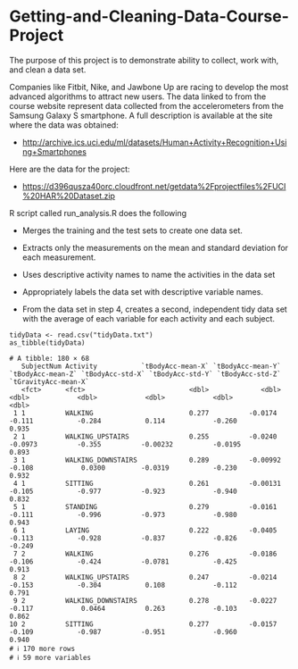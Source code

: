 # Getting-and-Cleaning-Data-Course-Project

The purpose of this project is to demonstrate  ability to collect, work with, and clean a data set. 

Companies like Fitbit, Nike, and Jawbone Up are racing to develop the most advanced algorithms to attract new users. 
The data linked to from the course website represent data collected from the accelerometers from the Samsung Galaxy S smartphone. 
A full description is available at the site where the data was obtained:

- http://archive.ics.uci.edu/ml/datasets/Human+Activity+Recognition+Using+Smartphones

 
Here are the data for the project:

 - https://d396qusza40orc.cloudfront.net/getdata%2Fprojectfiles%2FUCI%20HAR%20Dataset.zip

  
 R script called run_analysis.R  does the following

  -  Merges the training and the test sets to create one data set.

  -  Extracts only the measurements on the mean and standard deviation for each measurement. 

   - Uses descriptive activity names to name the activities in the data set

  -  Appropriately labels the data set with descriptive variable names. 

   - From the data set in step 4, creates a second, independent tidy data set with the average of each variable for each activity and each subject.



```{r }
tidyData <- read.csv("tidyData.txt")
as_tibble(tidyData)

# A tibble: 180 × 68
   SubjectNum Activity           `tBodyAcc-mean-X` `tBodyAcc-mean-Y` `tBodyAcc-mean-Z` `tBodyAcc-std-X` `tBodyAcc-std-Y` `tBodyAcc-std-Z` `tGravityAcc-mean-X`
   <fct>      <fct>                          <dbl>             <dbl>             <dbl>            <dbl>            <dbl>            <dbl>                <dbl>
 1 1          WALKING                        0.277          -0.0174            -0.111           -0.284           0.114            -0.260                 0.935
 2 1          WALKING_UPSTAIRS               0.255          -0.0240            -0.0973          -0.355          -0.00232          -0.0195                0.893
 3 1          WALKING_DOWNSTAIRS             0.289          -0.00992           -0.108            0.0300         -0.0319           -0.230                 0.932
 4 1          SITTING                        0.261          -0.00131           -0.105           -0.977          -0.923            -0.940                 0.832
 5 1          STANDING                       0.279          -0.0161            -0.111           -0.996          -0.973            -0.980                 0.943
 6 1          LAYING                         0.222          -0.0405            -0.113           -0.928          -0.837            -0.826                -0.249
 7 2          WALKING                        0.276          -0.0186            -0.106           -0.424          -0.0781           -0.425                 0.913
 8 2          WALKING_UPSTAIRS               0.247          -0.0214            -0.153           -0.304           0.108            -0.112                 0.791
 9 2          WALKING_DOWNSTAIRS             0.278          -0.0227            -0.117            0.0464          0.263            -0.103                 0.862
10 2          SITTING                        0.277          -0.0157            -0.109           -0.987          -0.951            -0.960                 0.940
# ℹ 170 more rows
# ℹ 59 more variables
```

